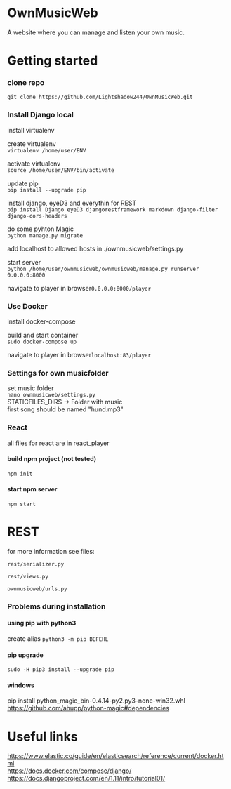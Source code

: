 # OwnMusicWeb
A website where you can manage and listen your own music.



# Getting started
### clone repo  
`git clone https://github.com/Lightshadow244/OwnMusicWeb.git`

### Install Django local 
install virtualenv

create virtualenv  
`virtualenv /home/user/ENV`

activate virtualenv  
`source /home/user/ENV/bin/activate`

update pip  
`pip install --upgrade pip`

install django, eyeD3 and everythin for REST  
`pip install Django eyeD3 djangorestframework markdown django-filter django-cors-headers`

do some pyhton Magic  
`python manage.py migrate`

add localhost to allowed hosts in ./ownmusicweb/settings.py

start server  
`python /home/user/ownmusicweb/ownmusicweb/manage.py runserver 0.0.0.0:8000`


navigate to player in browser`0.0.0.0:8000/player`

### Use Docker
install docker-compose

build and start container  
`sudo docker-compose up`

navigate to player in browser`localhost:83/player`




### Settings for own musicfolder 
set music folder  
`nano ownmusicweb/settings.py`  
STATICFILES_DIRS -> Folder with music  
first song should be named "hund.mp3"

### React
all files for react are in react_player  

#### build npm project (not tested)
`npm init`

#### start npm server
`npm start`


# REST
for more information see files:

`rest/serializer.py`

`rest/views.py`

`ownmusicweb/urls.py`

### Problems during installation
#### using pip with python3
create alias 
`python3 -m pip BEFEHL`
#### pip upgrade
`sudo -H pip3 install --upgrade pip`
#### windows
pip install python_magic_bin-0.4.14-py2.py3-none-win32.whl  
https://github.com/ahupp/python-magic#dependencies

# Useful links
https://www.elastic.co/guide/en/elasticsearch/reference/current/docker.html  
https://docs.docker.com/compose/django/  
https://docs.djangoproject.com/en/1.11/intro/tutorial01/  
